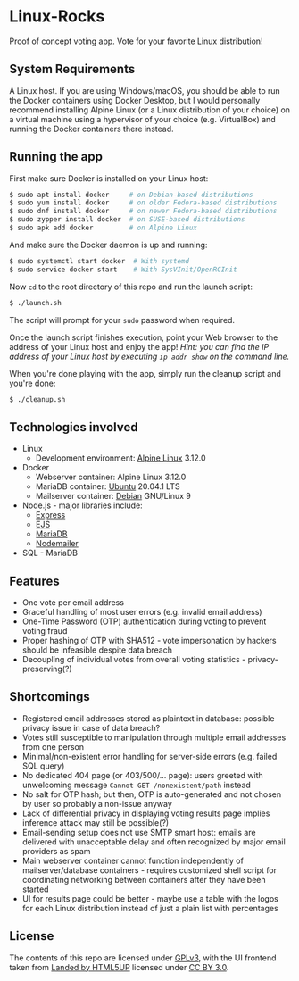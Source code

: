 # Linux-Rocks

Proof of concept voting app. Vote for your favorite Linux distribution!
 
## System Requirements

A Linux host. If you are using Windows/macOS, you should be able to run the Docker containers using Docker Desktop, but I would personally recommend installing Alpine Linux (or a Linux distribution of your choice) on a virtual machine using a hypervisor of your choice (e.g. VirtualBox) and running the Docker containers there instead.

## Running the app

First make sure Docker is installed on your Linux host:

```bash
$ sudo apt install docker     # on Debian-based distributions
$ sudo yum install docker     # on older Fedora-based distributions
$ sudo dnf install docker     # on newer Fedora-based distributions
$ sudo zypper install docker  # on SUSE-based distributions
$ sudo apk add docker         # on Alpine Linux
```

And make sure the Docker daemon is up and running:

```bash
$ sudo systemctl start docker  # With systemd
$ sudo service docker start    # With SysVInit/OpenRCInit
```

Now `cd` to the root directory of this repo and run the launch script:

```bash
$ ./launch.sh
```

The script will prompt for your `sudo` password when required.

Once the launch script finishes execution, point your Web browser to the address of your Linux host and enjoy the app! _Hint: you can find the IP address of your Linux host by executing `ip addr show` on the command line._

When you're done playing with the app, simply run the cleanup script and you're done:

```bash
$ ./cleanup.sh
```

## Technologies involved

- Linux
  - Development environment: [Alpine Linux](https://alpinelinux.org/) 3.12.0
- Docker
  - Webserver container: Alpine Linux 3.12.0
  - MariaDB container: [Ubuntu](https://ubuntu.com/) 20.04.1 LTS
  - Mailserver container: [Debian](https://www.debian.org/) GNU/Linux 9
- Node.js - major libraries include:
  - [Express](https://expressjs.com/)
  - [EJS](https://ejs.co/)
  - [MariaDB](https://www.npmjs.com/package/mariadb)
  - [Nodemailer](https://nodemailer.com/about/)
- SQL - MariaDB

## Features

- One vote per email address
- Graceful handling of most user errors (e.g. invalid email address)
- One-Time Password (OTP) authentication during voting to prevent voting fraud
- Proper hashing of OTP with SHA512 - vote impersonation by hackers should be infeasible despite data breach
- Decoupling of individual votes from overall voting statistics - privacy-preserving(?)

## Shortcomings

- Registered email addresses stored as plaintext in database: possible privacy issue in case of data breach?
- Votes still susceptible to manipulation through multiple email addresses from one person
- Minimal/non-existent error handling for server-side errors (e.g. failed SQL query)
- No dedicated 404 page (or 403/500/... page): users greeted with unwelcoming message `Cannot GET /nonexistent/path` instead
- No salt for OTP hash; but then, OTP is auto-generated and not chosen by user so probably a non-issue anyway
- Lack of differential privacy in displaying voting results page implies inference attack may still be possible(?)
- Email-sending setup does not use SMTP smart host: emails are delivered with unacceptable delay and often recognized by major email providers as spam
- Main webserver container cannot function independently of mailserver/database containers - requires customized shell script for coordinating networking between containers after they have been started
- UI for results page could be better - maybe use a table with the logos for each Linux distribution instead of just a plain list with percentages

## License

The contents of this repo are licensed under [GPLv3](./LICENSE), with the UI frontend taken from [Landed by HTML5UP](https://html5up.net/landed) licensed under [CC BY 3.0](https://creativecommons.org/licenses/by/3.0).
